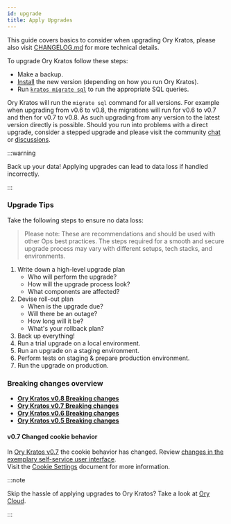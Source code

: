 ```yaml
---
id: upgrade
title: Apply Upgrades
---
```


This guide covers basics to consider when upgrading Ory Kratos, please also
visit [CHANGELOG.md](https://github.com/ory/kratos/blob/master/CHANGELOG.md) for
more technical details.

To upgrade Ory Kratos follow these steps:

- Make a backup.
- [Install](../install.md) the new version (depending on how you run Ory
  Kratos).
- Run [`kratos migrate sql`](../cli/kratos-migrate-sql.md) to run the
  appropriate SQL queries.

Ory Kratos will run the `migrate sql` command for all versions. For example when
upgrading from v0.6 to v0.8, the migrations will run for v0.6 to v0.7 and then
for v0.7 to v0.8. As such upgrading from any version to the latest version
directly is possible. Should you run into problems with a direct upgrade,
consider a stepped upgrade and please visit the community
[chat](https://slack.ory.sh/) or
[discussions](https://github.com/ory/kratos/discussions).

:::warning

Back up your data! Applying upgrades can lead to data loss if handled
incorrectly.

:::

### Upgrade Tips

Take the following steps to ensure no data loss:

> Please note: These are recommendations and should be used with other Ops best
> practices. The steps required for a smooth and secure upgrade process may vary
> with different setups, tech stacks, and environments.

1. Write down a high-level upgrade plan
   - Who will perform the upgrade?
   - How will the upgrade process look?
   - What components are affected?
1. Devise roll-out plan
   - When is the upgrade due?
   - Will there be an outage?
   - How long will it be?
   - What's your rollback plan?
1. Back up everything!
1. Run a trial upgrade on a local environment.
1. Run an upgrade on a staging environment.
1. Perform tests on staging & prepare production environment.
1. Run the upgrade on production.

### Breaking changes overview

- **[Ory Kratos v0.8 Breaking changes](https://github.com/ory/kratos/blob/v0.8.0-alpha.1/CHANGELOG.md#breaking-changes)**
- **[Ory Kratos v0.7 Breaking changes](https://github.com/ory/kratos/blob/v0.7.0-alpha.1/CHANGELOG.md#breaking-changes)**
- **[Ory Kratos v0.6 Breaking changes](https://github.com/ory/kratos/blob/v0.6.0-alpha.1/CHANGELOG.md#breaking-changes)**
- **[Ory Kratos v0.5 Breaking changes](https://github.com/ory/kratos/blob/v0.5.0-alpha.1/CHANGELOG.md#breaking-changes)**

#### v0.7 Changed cookie behavior

In
[Ory Kratos v0.7](https://github.com/ory/kratos/blob/v0.7.0-alpha.1/CHANGELOG.md#breaking-changes)
the cookie behavior has changed. Review
[changes in the exemplary self-service user interface](https://github.com/ory/kratos-selfservice-ui-node/commit/e7fa292968111e06401fcfc9b1dd0e8e285a4d87).  
Visit the
[Cookie Settings](https://www.ory.sh/kratos/docs/guides/multi-domain-cookies/#cookies)
document for more information.

:::note

Skip the hassle of applying upgrades to Ory Kratos? Take a look at
[Ory Cloud](https://www.ory.sh/docs).

:::
